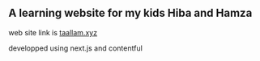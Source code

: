 ## A learning website for my kids Hiba and Hamza

web site link is [taallam.xyz](https://www.taallam.xyz/)

developped using next.js and contentful
